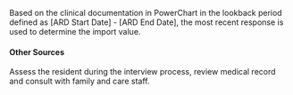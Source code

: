 <!-- L0200A --> 
Based on the clinical documentation in PowerChart in the lookback period defined as [ARD Start Date] - [ARD End Date], the most recent response is used to determine the import value.

#### Other Sources
Assess the resident during the interview process, review medical record and consult with family and care staff.
<!-- /L0200A -->